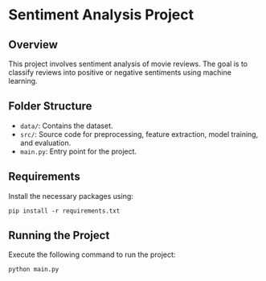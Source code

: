 # Sentiment Analysis Project

## Overview
This project involves sentiment analysis of movie reviews. The goal is to classify reviews into positive or negative sentiments using machine learning.

## Folder Structure
- `data/`: Contains the dataset.
- `src/`: Source code for preprocessing, feature extraction, model training, and evaluation.
- `main.py`: Entry point for the project.

## Requirements
Install the necessary packages using:
```
pip install -r requirements.txt
```

## Running the Project
Execute the following command to run the project:
```
python main.py
```
